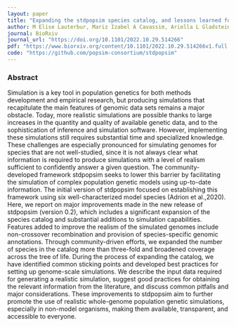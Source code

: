 ```yaml
---
layout: paper
title: "Expanding the stdpopsim species catalog, and lessons learned for realistic genome simulations"
author: M Elise Lauterbur, Mariz Izabel A Cavassim, Ariella L Gladstein, Graham Gower, Nathaniel S Pope,  Georgia Tsambos, Jeffrey Adrion, Saurabh Belsare, Arjun Biddanda, Victoria Caudill,   Jean Cury, Ignacio Echevarria,  Benjamin C. Haller,  Ahmed R. Hasan, Xin Huang, Leonardo Nicola Martin Iasi,  Ekaterina Noskova,  Jana Obšteter,  Vitor Antonio Corrêa Pavinato, Alice Pearson,  David Peede,  Manolo F. Perez,  Murillo F. Rodrigues, Chris C. R. Smith,  Jeffrey P. Spence,  Anastasia Teterina,  Silas Tittes,  Per Unneberg,  Juan Manuel Vazquez,  Ryan K. Waples,  Anthony Wilder Wohns,  Yan Wong,  Franz Baumdicker,  Reed A. Cartwright,  Gregor Gorjanc,  Ryan N. Gutenkunst,  Jerome Kelleher,  Andrew D. Kern,  Aaron P. Ragsdale,  Peter L. Ralph,  Daniel R. Schrider,  Ilan Gronau
journal: BioRxiv
journal_url: "https://doi.org/10.1101/2022.10.29.514266"
pdf: "https://www.biorxiv.org/content/10.1101/2022.10.29.514266v1.full.pdf"
code: "https://github.com/popsim-consortium/stdpopsim"
---
```


### Abstract

Simulation is a key tool in population genetics for both methods development and empirical research, but producing simulations that recapitulate the main features of genomic data sets remains a major obstacle. Today, more realistic simulations are possible thanks to large increases in the quantity and quality of available genetic data, and to the sophistication of inference and simulation software. However, implementing these simulations still requires substantial time and specialized knowledge. These challenges are especially pronounced for simulating genomes for species that are not well-studied, since it is not always clear what information is required to produce simulations with a level of realism sufficient to confidently answer a given question. The community-developed framework stdpopsim seeks to lower this barrier by facilitating the simulation of complex population genetic models using up-to-date information. The initial version of stdpopsim focused on establishing this framework using six well-characterized model species (Adrion et al.,2020). Here, we report on major improvements made in the new release of stdpopsim (version 0.2), which includes a significant expansion of the species catalog and substantial additions to simulation capabilities. Features added to improve the realism of the simulated genomes include non-crossover recombination and provision of species-specific genomic annotations. Through community-driven efforts, we expanded the number of species in the catalog more than three-fold and broadened coverage across the tree of life. During the process of expanding the catalog, we have identified common sticking points and developed best practices for setting up genome-scale simulations. We describe the input data required for generating a realistic simulation, suggest good practices for obtaining the relevant information from the literature, and discuss common pitfalls and major considerations. These improvements to stdpopsim aim to further promote the use of realistic whole-genome population genetic simulations, especially in non-model organisms, making them available, transparent, and accessible to everyone.
